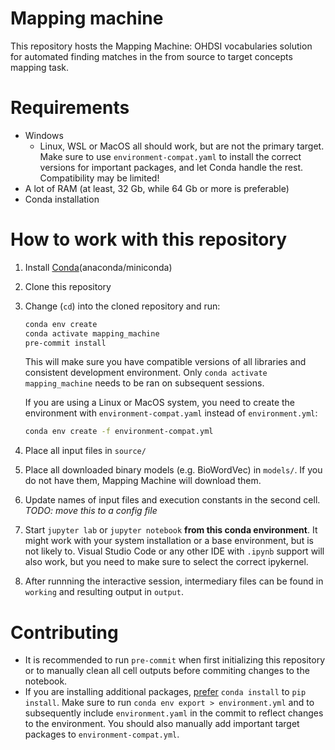 # Mapping machine
This repository hosts the Mapping Machine: OHDSI vocabularies solution for automated finding
matches in the from source to target concepts mapping task.

# Requirements
* Windows
    - Linux, WSL or MacOS all should work, but are not the primary target. Make
    sure to use `environment-compat.yaml` to install the correct versions for
    important packages, and let Conda handle the rest. Compatibility may be
    limited!
* A lot of RAM (at least, 32 Gb, while 64 Gb or more is preferable)
* Conda installation

# How to work with this repository
1. Install [Conda](https://docs.anaconda.com/free/anaconda/install/index.html)(anaconda/miniconda)
2. Clone this repository
3. Change (`cd`) into the cloned repository and run:
    ```sh
    conda env create
    conda activate mapping_machine
    pre-commit install
    ```
    This will make sure you have compatible versions of all libraries and
    consistent development environment. Only `conda activate mapping_machine`
    needs to be ran on subsequent sessions.

    If you are using a Linux or MacOS system, you need to create the
    environment with `environment-compat.yaml` instead of `environment.yml`:
    ```sh
    conda env create -f environment-compat.yml
    ```

4. Place all input files in `source/`
5. Place all downloaded binary models (e.g. BioWordVec) in `models/`. If you do
not have them, Mapping Machine will download them.
6. Update names of input files and execution constants in the second cell.
*TODO: move this to a config file*
7. Start `jupyter lab` or `jupyter notebook` **from this conda environment**.
It might work with your system installation or a base environment, but is not
likely to. Visual Studio Code or any other IDE with `.ipynb` support will also
work, but you need to make sure to select the correct ipykernel.
8. After runnning the interactive session, intermediary files can be found in
`working` and resulting output in `output`.

# Contributing
* It is recommended to run `pre-commit` when first initializing this repository
or to manually clean all cell outputs before commiting changes to the notebook.
* If you are installing additional packages, [prefer](https://docs.anaconda.com/free/anaconda/packages/install-packages/)
`conda install` to `pip install`. Make sure to run
`conda env export > environment.yml` and to subsequently include
`environment.yaml` in the commit to reflect changes to the environment. You
should also manually add important target packages to `environment-compat.yml`.

